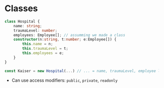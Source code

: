 # Classes
```ts
class Hospital {
    name: string;
    traumaLevel: number;
    employees: Employee[]; // assumming we made a class
    constructor(n:string, t:number; e:Employee[]) {
        this.name = n;
        this.traumaLevel = t;
        this.employees = e;
    }
}

const Kaiser = new Hospital(...) // ... = name, traumaLevel, employee list
```
- Can use access modifiers: `public`, `private`, `readonly`